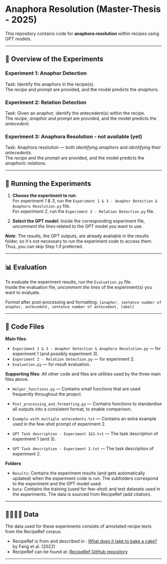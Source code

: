 # Anaphora Resolution (Master-Thesis - 2025)

This repository contains code for **anaphora resolution** within recipes using GPT models.

---  

## 🤖 Overview of the Experiments

### **Experiment 1: Anaphor Detection**
Task: Identify the anaphors in the recipe(s).  
The *recipe* and *prompt* are provided, and the model predicts the *anaphors*.

### **Experiment 2: Relation Detection**
Task: Given an anaphor, identify the antecedent(s) within the recipe.  
The *recipe*, *anaphor* and *prompt* are provided, and the model predicts the *antecedent*.

### **Experiment 3: Anaphora Resolution** - not available (yet)
Task: Anaphora resolution — both *identifying anaphors* and *identifying their antecedents*.  
The *recipe* and the *prompt* are provided, and the model predicts the *anaphoric relations*.

---  

## 🚀 Running the Experiments

1. **Choose the experiment to run**:  
   For *experiment 1 & 3*, run the `Experiment 1 & 3 - Anaphor Detection & Anaphora Resolution.py` file.  
   For *experiment 2*, run the `Experiment 2 - Relation Detection.py` file.

2. **Select the GPT model**:
   Inside the corresponding experiment file, *uncomment the lines* related to the GPT model you want to use.  

***Note***: The results, the GPT outputs, are already available in the results folder, so it's not necessary to run the experiment code to access them. Thus, you can skip Step 1 if preferred.

---

## 📊 Evaluation
To evaluate the experiment results, run the `Evaluation.py` file.  
Inside the evaluation file, *uncomment the lines* of the experiment(s) you want to evaluate.  

*Format* after post-processing and formatting: ``` [anaphor, sentence number of anaphor, antecedent, sentence number of antecedent, label] ```

---

## 📂 Code Files
**Main files**:
  - `Experiment 1 & 3 - Anaphor Detection & Anaphora Resolution.py` — for experiment 1 (and possibly experiment 3).
  - `Experiment 2 - Relation Detection.py` — for experiment 2.
  - `Evaluation.py` — for result evaluation.

**Supporting files**: All other code and files are utilities used by the three main files above.
- `Helper_functions.py` — Contains small functions that are used frequently throughout the project.
- `Post_processing_and_formatting.py` — Contains functions to standardise all outputs into a consistent format, to enable comparison.
  
- `Example with multiple antecedents.txt` — Contains an extra example used in the few-shot prompt of experiment 2.
- `GPT Task description - Experiment 1&3.txt` — The task description of experiment 1 (and 3).
- `GPT Task description - Experiment 2.txt` — The task description of experiment 2.

**Folders**
- `Results`: Contains the experiment results (and gets automatically updated) when the experiment code is run. The subfolders correspond to the experiment and the GPT model used.
- `Data`: Contains the training (used for few-shot) and test datasets used in the experiments. The data is sourced from RecipeRef (add citation).
---

## 👩🏻‍🍳🍳 Data  
The data used for these experiments consists of annotated recipe texts from the RecipeRef corpus:   
- RecipeRef is from and described in : [What does it take to bake a cake?](https://aclanthology.org/2022.findings-acl.275/) by Fang et al. (2022)
- RecipeRef can be found at: [RecipeRef GitHub repository](https://github.com/biaoyanf/RecipeRef/tree/main/data)
---



